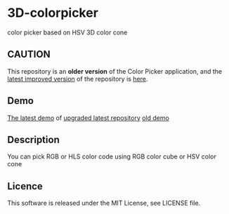 # 3D-colorpicker
color picker based on HSV 3D color cone

## CAUTION

This repository is an **older version** of the Color Picker application, and the [latest improved version](https://colorspace.choo.works/) of the repository is [here](https://github.com/choo/color-space-visualizer).

## Demo

[The latest demo](https://colorspace.choo.works/) of [upgraded latest repository](https://colorspace.choo.works/)
[old demo](https://choo.github.io/3D-colorpicker/)

## Description

You can pick RGB or HLS color code using RGB color cube or HSV color cone

## Licence

This software is released under the MIT License, see LICENSE file.
